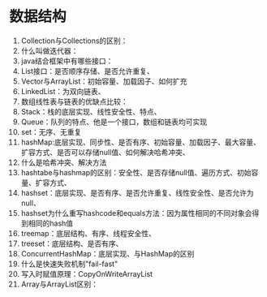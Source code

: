 # 数据结构
1. Collection与Collections的区别：
2. 什么叫做迭代器：
3. java结合框架中有哪些接口：
4. List接口：是否顺序存储、是否允许重复、
5. Vector与ArrayList：初始容量、加载因子、如何扩充
6. LinkedList：为双向链表、
7. 数组线性表与链表的优缺点比较：
8. Stack：栈的底层实现、线性安全性、特点、
9. Queue：队列的特点、他是一个接口，数组和链表均可实现
10. set：无序、无重复
11. hashMap:底层实现、同步性、是否有序、初始容量、加载因子、最大容量、扩容方式、是否可以存储null值、如何解决哈希冲突、
12. 什么是哈希冲突、解决方法
13. hashtabe与hashmap的区别：安全性、是否存储null值、遍历方式、初始容量、扩容方式、
14. hashset：底层实现、是否有序、是否允许重复、线性安全性、是否允许为null、
15. hashset为什么重写hashcode和equals方法：因为属性相同的不同对象会得到相同的hash值
16. treemap：底层结构、有序、线程安全性、
17. treeset：底层结构、是否有序、
18. ConcurrentHashMap：底层实现、与HashMap的区别
19. 什么是快速失败机制"fail-fast"
20. 写入时赋值原理：CopyOnWriteArrayList
21. Array与ArrayList区别：